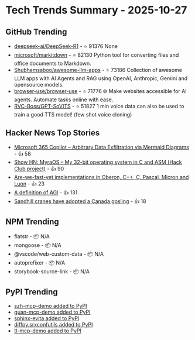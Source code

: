 # Tech Trends Summary - 2025-10-27

## GitHub Trending
- [deepseek-ai/DeepSeek-R1](https://github.com/deepseek-ai/DeepSeek-R1) - ⭐ 91376
  None
- [microsoft/markitdown](https://github.com/microsoft/markitdown) - ⭐ 82130
  Python tool for converting files and office documents to Markdown.
- [Shubhamsaboo/awesome-llm-apps](https://github.com/Shubhamsaboo/awesome-llm-apps) - ⭐ 73186
  Collection of awesome LLM apps with AI Agents and RAG using OpenAI, Anthropic, Gemini and opensource models.
- [browser-use/browser-use](https://github.com/browser-use/browser-use) - ⭐ 71776
  🌐 Make websites accessible for AI agents. Automate tasks online with ease.
- [RVC-Boss/GPT-SoVITS](https://github.com/RVC-Boss/GPT-SoVITS) - ⭐ 51827
  1 min voice data can also be used to train a good TTS model! (few shot voice cloning)

## Hacker News Top Stories
- [Microsoft 365 Copilot – Arbitrary Data Exfiltration via Mermaid Diagrams](https://www.adamlogue.com/microsoft-365-copilot-arbitrary-data-exfiltration-via-mermaid-diagrams-fixed/) - 👍 58
- [Show HN: MyraOS – My 32-bit operating system in C and ASM (Hack Club project)](https://github.com/dvir-biton/MyraOS) - 👍 90
- [Are-we-fast-yet implementations in Oberon, C++, C, Pascal, Micron and Luon](https://github.com/rochus-keller/Are-we-fast-yet) - 👍 23
- [A definition of AGI](https://arxiv.org/abs/2510.18212) - 👍 131
- [Sandhill cranes have adopted a Canada gosling](https://www.smithsonianmag.com/science-nature/these-sandhill-cranes-have-adopted-a-canadian-gosling-and-birders-have-flocked-to-watch-the-strange-family-180986828/) - 👍 18

## NPM Trending
- flatstr - 📦 N/A
- mongoose - 📦 N/A
- @vscode/web-custom-data - 📦 N/A
- autoprefixer - 📦 N/A
- storybook-source-link - 📦 N/A

## PyPI Trending
- [szh-mcp-demo added to PyPI](https://pypi.org/project/szh-mcp-demo/)
- [guan-mcp-demo added to PyPI](https://pypi.org/project/guan-mcp-demo/)
- [sphinx-evita added to PyPI](https://pypi.org/project/sphinx-evita/)
- [diffpy.srxconfutils added to PyPI](https://pypi.org/project/diffpy-srxconfutils/)
- [tl-mcp-demo added to PyPI](https://pypi.org/project/tl-mcp-demo/)
